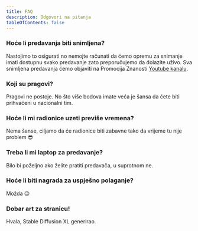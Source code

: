 ```yaml
---
title: FAQ
description: Odgovori na pitanja
tableOfContents: false
---
```


### Hoće li predavanja biti snimljena?

Nastojimo to osigurati no nemojte računati da ćemo opremu za snimanje imati dostupnu svako predavanje zato preporučujemo da dolazite uživo. Sva snimljena predavanja ćemo objaviti na Promocija Znanosti [Youtube kanalu](https://www.youtube.com/@promocijaznanosti).

### Koji su pragovi?

Pragovi ne postoje. No što više bodova imate veća je šansa da ćete biti prihvaćeni u nacionalni tim.

### Hoće li mi radionice uzeti previše vremena?

Nema šanse, ciljamo da će radionice biti zabavne tako da vrijeme tu nije problem 😎

### Treba li mi laptop za predavanje?

Bilo bi poželjno ako želite pratiti predavača, u suprotnom ne.

### Hoće li biti nagrada za uspješno polaganje?

Možda 😉

### Dobar art za stranicu!

Hvala, Stable Diffusion XL generirao.